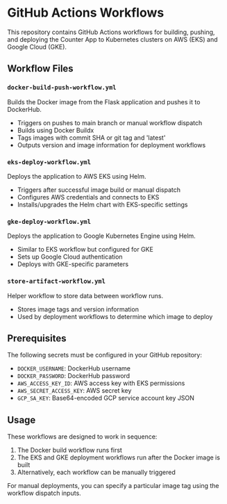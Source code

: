 # GitHub Actions Workflows

This repository contains GitHub Actions workflows for building, pushing, and deploying the Counter App to Kubernetes clusters on AWS (EKS) and Google Cloud (GKE).

## Workflow Files

### `docker-build-push-workflow.yml`
Builds the Docker image from the Flask application and pushes it to DockerHub.
- Triggers on pushes to main branch or manual workflow dispatch
- Builds using Docker Buildx
- Tags images with commit SHA or git tag and 'latest'
- Outputs version and image information for deployment workflows

### `eks-deploy-workflow.yml`
Deploys the application to AWS EKS using Helm.
- Triggers after successful image build or manual dispatch
- Configures AWS credentials and connects to EKS
- Installs/upgrades the Helm chart with EKS-specific settings

### `gke-deploy-workflow.yml`
Deploys the application to Google Kubernetes Engine using Helm.
- Similar to EKS workflow but configured for GKE
- Sets up Google Cloud authentication
- Deploys with GKE-specific parameters

### `store-artifact-workflow.yml`
Helper workflow to store data between workflow runs.
- Stores image tags and version information
- Used by deployment workflows to determine which image to deploy

## Prerequisites

The following secrets must be configured in your GitHub repository:

- `DOCKER_USERNAME`: DockerHub username
- `DOCKER_PASSWORD`: DockerHub password
- `AWS_ACCESS_KEY_ID`: AWS access key with EKS permissions
- `AWS_SECRET_ACCESS_KEY`: AWS secret key
- `GCP_SA_KEY`: Base64-encoded GCP service account key JSON

## Usage

These workflows are designed to work in sequence:

1. The Docker build workflow runs first
2. The EKS and GKE deployment workflows run after the Docker image is built
3. Alternatively, each workflow can be manually triggered

For manual deployments, you can specify a particular image tag using the workflow dispatch inputs.